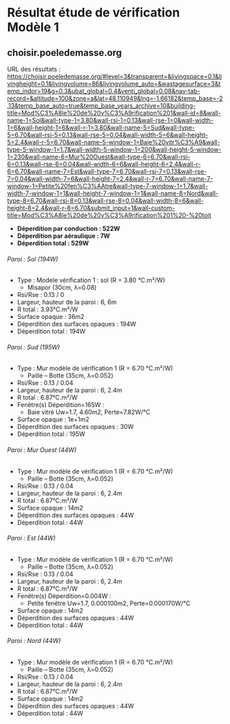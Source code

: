 # Résultat étude de vérification Modèle 1

## choisir.poeledemasse.org

URL des résultats : https://choisir.poeledemasse.org/#level=3&transparent=&livingspace=0.1&livingheight=0.1&livingvolume=86&livingvolume_auto=&wastagesurface=3&temp_indor=19&g=0.3&ubat_global=0.4&venti_global=0.08&nav-tab-record=&altitude=100&zone=a&lat=48.110949&lng=-1.66182&temp_base=-2.13&temp_base_auto=true&temp_base_years_archive=10&building-title=Mod%C3%A8le%20de%20v%C3%A9rification%201&wall-id=8&wall-name-1=Sol&wall-type-1=3.80&wall-rsi-1=0.13&wall-rse-1=0&wall-width-1=6&wall-height-1=6&wall-r-1=3.80&wall-name-5=Sud&wall-type-5=6.70&wall-rsi-5=0.13&wall-rse-5=0.04&wall-width-5=6&wall-height-5=2.4&wall-r-5=6.70&wall-name-5-window-1=Baie%20vitr%C3%A9&wall-type-5-window-1=1.7&wall-width-5-window-1=200&wall-height-5-window-1=230&wall-name-6=Mur%20Ouest&wall-type-6=6.70&wall-rsi-6=0.13&wall-rse-6=0.04&wall-width-6=6&wall-height-6=2.4&wall-r-6=6.70&wall-name-7=Est&wall-type-7=6.70&wall-rsi-7=0.13&wall-rse-7=0.04&wall-width-7=6&wall-height-7=2.4&wall-r-7=6.70&wall-name-7-window-1=Petite%20fen%C3%AAtre&wall-type-7-window-1=1.7&wall-width-7-window-1=1&wall-height-7-window-1=1&wall-name-8=Nord&wall-type-8=6.70&wall-rsi-8=0.13&wall-rse-8=0.04&wall-width-8=6&wall-height-8=2.4&wall-r-8=6.70&submit_input=1&wall-custom-title=Mod%C3%A8le%20de%20v%C3%A9rification%201%20-%20toit

* **Déperdition par conduction : 522W**
* **Déperdition par aéraulique : 7W**
* **Déperdition total : 529W**

###### Paroi : Sol (194W)

- Type : Modele vérification 1 : sol (R = 3.80 °C.m²/W)
  - Misapor (30cm, λ=0.08)
- Rsi/Rse : 0.13 /  0
- Largeur, hauteur de la paroi : 6, 6m
- R total : 3.93°C.m²/W
- Surface opaque : 36m2
- Déperdition des surfaces opaques : 194W
- Déperdition total : 194W

###### Paroi : Sud (195W)

- Type : Mur modèle de vérification 1 (R = 6.70 °C.m²/W)
  - Paille – Botte (35cm, λ=0.052)
- Rsi/Rse : 0.13 /  0.04
- Largeur, hauteur de la paroi : 6, 2.4m
- R total : 6.87°C.m²/W
- Fenêtre(s) Déperdition=165W  : 
  - Baie vitré  Uw=1.7, 4.60m2, Perte=7.82W/°C
- Surface opaque : 1e+1m2
- Déperdition des surfaces opaques : 30W
- Déperdition total : 195W

###### Paroi : Mur Ouest (44W)

- Type  : Mur modèle de vérification 1 (R = 6.70 °C.m²/W)
  - Paille – Botte (35cm, λ=0.052)
- Rsi/Rse : 0.13 /  0.04
- Largeur, hauteur de la paroi : 6, 2.4m
- R total : 6.87°C.m²/W
- Surface opaque : 14m2
- Déperdition des surfaces opaques : 44W
- Déperdition total : 44W

###### Paroi : Est (44W)

- Type  : Mur modèle de vérification 1 (R = 6.70 °C.m²/W)
  - Paille – Botte (35cm, λ=0.052)
- Rsi/Rse : 0.13 /  0.04
- Largeur, hauteur de la paroi : 6, 2.4m
- R total : 6.87°C.m²/W
- Fenêtre(s) Déperdition=0.004W  : 
  - Petite fenêtre  Uw=1.7, 0.000100m2, Perte=0.000170W/°C
- Surface opaque : 14m2
- Déperdition des surfaces opaques : 44W
- Déperdition total : 44W

###### Paroi : Nord (44W)

- Type  : Mur modèle de vérification 1 (R = 6.70 °C.m²/W)
  - Paille – Botte (35cm, λ=0.052)
- Rsi/Rse : 0.13 /  0.04
- Largeur, hauteur de la paroi : 6, 2.4m
- R total : 6.87°C.m²/W
- Surface opaque : 14m2
- Déperdition des surfaces opaques : 44W
- Déperdition total : 44W